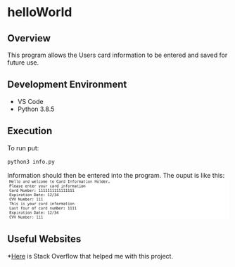 # helloWorld
## Overview
This program allows the Users card information to be entered and saved for future use.
## Development Environment
* VS Code
* Python 3.8.5

## Execution
To run put: 
```python
python3 info.py
``` 
Information should then be entered into the program.
The ouput is like this:   
![code](screenshot.png)

## Useful Websites

*[Here](https://stackoverflow.com) is Stack Overflow that helped me with this project.